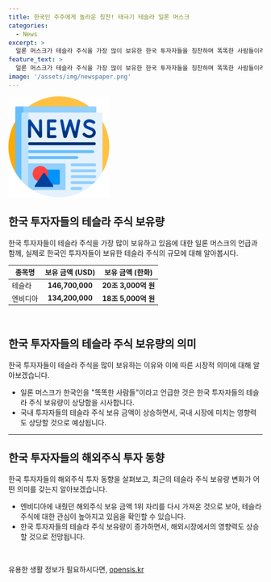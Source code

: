 ```yaml
---
title: 한국인 주주에게 놀라운 칭찬! 태극기 테슬라 일론 머스크
categories:
  - News
excerpt: >
  일론 머스크가 테슬라 주식을 가장 많이 보유한 한국 투자자들을 칭찬하며 똑똑한 사람들이라고 밝힌 사실이 알려졌다. 머스크는 한국인 투자자들이 테슬라 주식을 가장 많이 보유하고 있음을 인정한 셈이다. 한국예탁결제원에 따르면 국내 투자자들의 테슬라 주식 보유금액은 약 146억 7,000만 달러로, 엔비디아보다 높아졌다. 이로써 한국 투자자들이 세계적으로 주목받는 기업에 대한 투자력을 과시하게 됐다. 해당 게시물은 높은 조회 수를 기록했으며, 한국 투자자들의 글로벌 시장에서의 위상을 부각했다.
feature_text: >
  일론 머스크가 테슬라 주식을 가장 많이 보유한 한국 투자자들을 칭찬하며 똑똑한 사람들이라고 밝힌 사실이 알려졌다. 머스크는 한국인 투자자들이 테슬라 주식을 가장 많이 보유하고 있음을 인정한 셈이다. 한국예탁결제원에 따르면 국내 투자자들의 테슬라 주식 보유금액은 약 146억 7,000만 달러로, 엔비디아보다 높아졌다. 이로써 한국 투자자들이 세계적으로 주목받는 기업에 대한 투자력을 과시하게 됐다. 해당 게시물은 높은 조회 수를 기록했으며, 한국 투자자들의 글로벌 시장에서의 위상을 부각했다.
image: '/assets/img/newspaper.png'
---
```


<p><img src="/assets/img/newspaper.png" alt="kimp 속보" /></p>

<h2 data-ke-size="size26">한국 투자자들의 테슬라 주식 보유량</h2>

<p data-ke-size="size16">한국 투자자들이 테슬라 주식을 가장 많이 보유하고 있음에 대한 일론 머스크의 언급과 함께, 실제로 한국인 투자자들이 보유한 테슬라 주식의 규모에 대해 알아봅시다.</p>

<table>
    <thead>
        <tr>
            <th>종목명</th>
            <th>보유 금액 (USD)</th>
            <th>보유 금액 (한화)</th>
        </tr>
    </thead>
    <tbody>
        <tr>
            <td>테슬라</td>
            <td style="text-align: center; height: 17px;"><b>146,700,000</b></td>
            <td style="text-align: center; height: 17px;"><b>20조 3,000억 원</b></td>
        </tr>
        <tr>
            <td>엔비디아</td>
            <td style="text-align: center; height: 17px;"><b>134,200,000</b></td>
            <td style="text-align: center; height: 17px;"><b>18조 5,000억 원</b></td>
        </tr>
    </tbody>
</table>

<p data-ke-size="size16">&nbsp;</p>

<h2 data-ke-size="size26">한국 투자자들의 테슬라 주식 보유량의 의미</h2>

<p data-ke-size="size16">한국 투자자들이 테슬라 주식을 많이 보유하는 이유와 이에 따른 시장적 의미에 대해 알아보겠습니다.</p>

<ul data-ke-list-type="default">
    <li>일론 머스크가 한국인을 "똑똑한 사람들"이라고 언급한 것은 한국 투자자들의 테슬라 주식 보유량이 상당함을 시사합니다.</li>
    <li>국내 투자자들의 테슬라 주식 보유 금액이 상승하면서, 국내 시장에 미치는 영향력도 상당할 것으로 예상됩니다.</li>
</ul>

<hr>

<h2 data-ke-size="size26">한국 투자자들의 해외주식 투자 동향</h2>

<p data-ke-size="size16">한국 투자자들의 해외주식 투자 동향을 살펴보고, 최근의 테슬라 주식 보유량 변화가 어떤 의미를 갖는지 알아보겠습니다.</p>

<ul data-ke-list-type="default">
    <li>엔비디아에 내줬던 해외주식 보유 금액 1위 자리를 다시 가져온 것으로 보아, 테슬라 주식에 대한 관심이 높아지고 있음을 확인할 수 있습니다.</li>
    <li>한국 투자자들의 테슬라 주식 보유량이 증가하면서, 해외시장에서의 영향력도 상승할 것으로 전망됩니다.</li>
</ul>

<p data-ke-size="size16">&nbsp;</p>
유용한 생활 정보가 필요하시다면, <a href="https://opensis.kr" rel="dofollow">opensis.kr</a>


